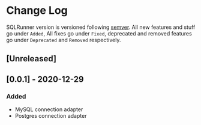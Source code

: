 # Change Log

SQLRunner version is versioned following [semver](https://semver.org). All new
features and stuff go under `Added`, All fixes go under `Fixed`, deprecated
and removed features go under `Deprecated` and `Removed` respectively.

## [Unreleased]

## [0.0.1] - 2020-12-29

### Added

- MySQL connection adapter
- Postgres connection adapter
